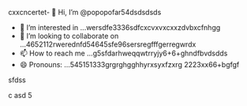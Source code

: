 cxxcncertet- 👋 Hi, I’m @popopofar54dsdsdsds
- 👀 I’m interested in ...wersdfe3336sdfcxcvxvxcxxzdvbxcfnhgg
- 💞️ I’m looking to collaborate on ...4652112rwerednfd54645sfe96sersregfffgerregwrdx
- 📫 How to reach me ...g5sfdarhweqqwtrryjy6+6+ghndfbvdsdds
- 😄 Pronouns: ...545151333grgrghgghhyrxsyxfzxrg
2223xx66+bgfgf
<!---vxcvchghndsfff
popopofar/popopofar is a ✨ special ✨ repository because its `README.md` (this file) appears on your GitHub profile.ggfbf cvcxcxcxk
You can click the Preview link to take a look at your changes.sdfdfs
--->sfdss
c
asd
5
